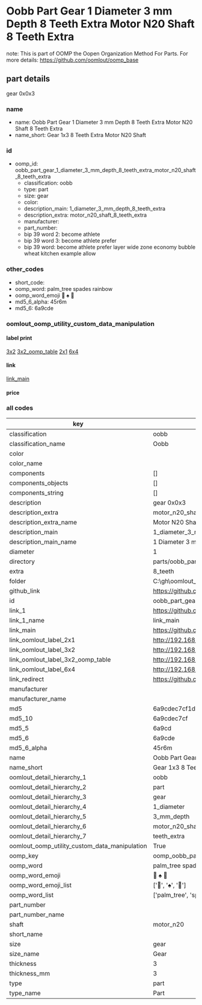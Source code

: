 # Oobb Part Gear 1 Diameter 3 mm Depth 8 Teeth Extra Motor N20 Shaft 8 Teeth Extra  

note: This is part of OOMP the Oopen Organization Method For Parts. For more details: https://github.com/oomlout/oomp_base

##  part details
  



gear 0x0x3



### name
* name: Oobb Part Gear 1 Diameter 3 mm Depth 8 Teeth Extra Motor N20 Shaft 8 Teeth Extra
* name_short: Gear 1x3 8 Teeth Extra Motor N20 Shaft
### id
* oomp_id: oobb_part_gear_1_diameter_3_mm_depth_8_teeth_extra_motor_n20_shaft_8_teeth_extra
  * classification: oobb
  * type: part
  * size: gear
  * color: 
  * description_main: 1_diameter_3_mm_depth_8_teeth_extra
  * description_extra: motor_n20_shaft_8_teeth_extra
  * manufacturer: 
  * part_number: 
  * bip 39 word 2: become athlete
  * bip 39 word 3: become athlete prefer
  * bip 39 word: become athlete prefer layer wide zone economy bubble wheat kitchen example allow

### other_codes
* short_code: 
* oomp_word: palm_tree spades rainbow
* oomp_word_emoji :palm_tree: :spades: :rainbow:
* md5_6_alpha: 45r6m
* md5_6: 6a9cde






### oomlout_oomp_utility_custom_data_manipulation
#### label print
[3x2](http://192.168.1.245:1112/?label=oomp%2045r6m)
[3x2_oomp_table](http://192.168.1.108:1112/?label=oomp%2045r6m)
[2x1](http://192.168.1.242:1112/?label=oomp%2045r6m)
[6x4](http://192.168.1.55:1112/?label=oomp%2045r6m)    

#### link

[link_main](https://github.com/oomlout/oomlout_oobb_version_4_generated_parts/tree/main/navigation_oomp/oobb/part/gear/1_diameter_3_mm_depth_8_teeth_extra/motor_n20_shaft_8_teeth_extra/part)                              

#### price







### all codes 
| key | value |  
| --- | --- |  
| classification | oobb |  
| classification_name | Oobb |  
| color |  |  
| color_name |  |  
| components | [] |  
| components_objects | [] |  
| components_string | [] |  
| description | gear 0x0x3 |  
| description_extra | motor_n20_shaft_8_teeth_extra |  
| description_extra_name | Motor N20 Shaft 8 Teeth Extra |  
| description_main | 1_diameter_3_mm_depth_8_teeth_extra |  
| description_main_name | 1 Diameter 3 mm Depth 8 Teeth Extra |  
| diameter | 1 |  
| directory | parts/oobb_part_gear_1_diameter_3_mm_depth_8_teeth_extra_motor_n20_shaft_8_teeth_extra |  
| extra | 8_teeth |  
| folder | C:\gh\oomlout_oobb_version_4_generated_parts\parts\oobb_part_gear_1_diameter_3_mm_depth_8_teeth_extra_motor_n20_shaft_8_teeth_extra |  
| github_link | https://github.com/oomlout/oomlout_oomp_part_src/tree/main/parts/oobb_part_gear_1_diameter_3_mm_depth_8_teeth_extra_motor_n20_shaft_8_teeth_extra |  
| id | oobb_part_gear_1_diameter_3_mm_depth_8_teeth_extra_motor_n20_shaft_8_teeth_extra |  
| link_1 | https://github.com/oomlout/oomlout_oobb_version_4_generated_parts/tree/main/navigation_oomp/oobb/part/gear/1_diameter_3_mm_depth_8_teeth_extra/motor_n20_shaft_8_teeth_extra/part |  
| link_1_name | link_main |  
| link_main | https://github.com/oomlout/oomlout_oobb_version_4_generated_parts/tree/main/navigation_oomp/oobb/part/gear/1_diameter_3_mm_depth_8_teeth_extra/motor_n20_shaft_8_teeth_extra/part |  
| link_oomlout_label_2x1 | http://192.168.1.242:1112/?label=oomp%2045r6m |  
| link_oomlout_label_3x2 | http://192.168.1.245:1112/?label=oomp%2045r6m |  
| link_oomlout_label_3x2_oomp_table | http://192.168.1.108:1112/?label=oomp%2045r6m |  
| link_oomlout_label_6x4 | http://192.168.1.55:1112/?label=oomp%2045r6m |  
| link_redirect | https://github.com/oomlout/oomlout_oobb_version_4_generated_parts/tree/main/parts/oobb_gear_01_03_ex_8_teeth_sh_motor_n20 |  
| manufacturer |  |  
| manufacturer_name |  |  
| md5 | 6a9cdec7cf1d48c7ff7d57e55383889f |  
| md5_10 | 6a9cdec7cf |  
| md5_5 | 6a9cd |  
| md5_6 | 6a9cde |  
| md5_6_alpha | 45r6m |  
| name | Oobb Part Gear 1 Diameter 3 mm Depth 8 Teeth Extra Motor N20 Shaft 8 Teeth Extra |  
| name_short | Gear 1x3 8 Teeth Extra Motor N20 Shaft |  
| oomlout_detail_hierarchy_1 | oobb |  
| oomlout_detail_hierarchy_2 | part |  
| oomlout_detail_hierarchy_3 | gear |  
| oomlout_detail_hierarchy_4 | 1_diameter |  
| oomlout_detail_hierarchy_5 | 3_mm_depth |  
| oomlout_detail_hierarchy_6 | motor_n20_shaft_8 |  
| oomlout_detail_hierarchy_7 | teeth_extra |  
| oomlout_oomp_utility_custom_data_manipulation | True |  
| oomp_key | oomp_oobb_part_gear_1_diameter_3_mm_depth_8_teeth_extra_motor_n20_shaft_8_teeth_extra |  
| oomp_word | palm_tree spades rainbow |  
| oomp_word_emoji | :palm_tree: :spades: :rainbow: |  
| oomp_word_emoji_list | [':palm_tree:', ':spades:', ':rainbow:'] |  
| oomp_word_list | ['palm_tree', 'spades', 'rainbow'] |  
| part_number |  |  
| part_number_name |  |  
| shaft | motor_n20 |  
| short_name |  |  
| size | gear |  
| size_name | Gear |  
| thickness | 3 |  
| thickness_mm | 3 |  
| type | part |  
| type_name | Part |  
